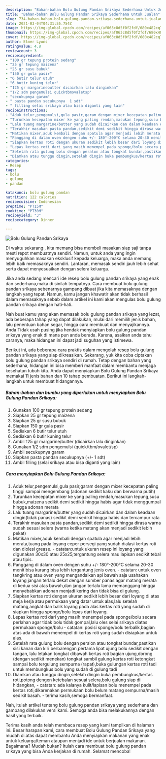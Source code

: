 ```yaml
---
description: "Bahan-bahan Bolu Gulung Pandan Srikaya Sederhana Untuk Jualan"
title: "Bahan-bahan Bolu Gulung Pandan Srikaya Sederhana Untuk Jualan"
slug: 734-bahan-bahan-bolu-gulung-pandan-srikaya-sederhana-untuk-jualan
date: 2021-03-04T04:31:55.754Z
image: https://img-global.cpcdn.com/recipes/af063c8d5f0f2fdf/680x482cq70/bolu-gulung-pandan-srikaya-foto-resep-utama.jpg
thumbnail: https://img-global.cpcdn.com/recipes/af063c8d5f0f2fdf/680x482cq70/bolu-gulung-pandan-srikaya-foto-resep-utama.jpg
cover: https://img-global.cpcdn.com/recipes/af063c8d5f0f2fdf/680x482cq70/bolu-gulung-pandan-srikaya-foto-resep-utama.jpg
author: Elmer Lyons
ratingvalue: 4.8
reviewcount: 3
recipeingredient:
- "100 gr tepung protein sedang"
- "25 gr tepung maizena"
- "25 gr susu bubuk"
- "150 gr gula pasir"
- "6 butir telur utuh"
- "6 butir kuning telur"
- "125 gr margarinebutter dicairkan lalu dinginkan"
- "1/2 sdm pengemulsi quicktbmovaletsp"
- "secukupnya garam"
- " pasta pandan secukupnya  1 sdt"
- " filling selai srikaya atau bisa diganti yang lain"
recipeinstructions:
- "Aduk telur,pengemulsi,gula pasir,garam dengan mixer kecepatan paling tinggi sampai mengembang (adonan sedikit kaku dan berwarna putih)"
- "Turunkan kecepatan mixer ke yang paling rendah,masukan tepung,susu bubuk,maizena sedikit demi sedikit hingga habis agar tidak menggumpal hingga adonan merata"
- "Lalu tuang margarine/butter yang sudah dicairkan dan dalam keadaan dingin(tidak panas) sedikit demi sedikit hingga habis dan tercampur rata"
- "Terakhir masukan pasta pandan,sedikit demi sedikit hingga dirasa warna sudah sesuai selera (warna ketika matang akan menjadi sedikit lebih pekat)"
- "Matikan mixer,aduk kembali dengan spatula agar menjadi lebih merata,tuang pada loyang ceper persegi yang sudah dialasi kertas roti dan diolesi grease. catatan:untuk ukuran resep ini loyang yang digunakan 30x30 atau 25x25,tergantung selera mau lapisan sedikit tebal atau tipis."
- "Panggang di dalam oven dengen suhu +/- 180°-200°C selama 20-30 menit bisa kurang bisa lebih tergantung jenis oven. catatan: untuk oven tangkring atau oven yang mengandalkan api bawah saja usahakan loyang jangan terlalu dekat dengan sumber panas agar matang merata di kedua sisi atas bawah,dan jangan terlalu lama memanggang hingga menyebabkan adonan menjadi kering dan tidak bisa di gulung."
- "Siapkan kertas roti dengan ukuran sedikit lebih besar dari loyang di atas meja kerja atau permukaan yang datar untuk alas,lalu setelah matang,angkat dan balik loyang pada alas kertas roti yang sudah di siapkan hingga sponge/bolu lepas dari loyang."
- "Lepas kertas roti dari yang masih menempel pada sponge/bolu secara perlahan agar tidak bolu tidak gompal,lalu oles selai srikaya diatas permukaan sponge/bolu catatan: posisi sponge/bolu terbalik,bagian atas ada di bawah menempel di kertas roti yang sudah disiapkan untuk alas."
- "Setelah rata gulung bolu dengan peralon atau tongkat bundar,pastikan sisi kanan dan kiri berbarengan,pertama lipat ujung bolu sedikit dengan tangan, lalu letakan tongkat dibawah kertas roti bagian ujung,dorong (dengan sedikit menekan) tongkat sambil gulung kertas roti ketongkat sampai bolu tergulung sempurna (rapat),buka gulungan kertas roti tadi untuk membungkus bolu yang sudah di gulung tadi"
- "Diamkan atau tunggu dingin,setelah dingin buka pembungkus/kertas roti,potong dengen ketebalan sesuai selera,bolu gulung siap di hidangkan, catatan: ada kalanya kulit/lapisan bolu menempel pada kertas roti,dikarenakan permukaan bolu belum matang sempurna/masih sedikit basah. terima kasih,semoga bermanfaat."
categories:
- Resep
tags:
- bolu
- gulung
- pandan

katakunci: bolu gulung pandan 
nutrition: 122 calories
recipecuisine: Indonesian
preptime: "PT15M"
cooktime: "PT30M"
recipeyield: "3"
recipecategory: Dinner

---
```



![Bolu Gulung Pandan Srikaya](https://img-global.cpcdn.com/recipes/af063c8d5f0f2fdf/680x482cq70/bolu-gulung-pandan-srikaya-foto-resep-utama.jpg)

Di waktu  sekarang , kita memang bisa membeli masakan siap saji tanpa mesti repot membuatnya sendiri. Namun, untuk anda yang ingin menyuguhkan masakan eksklusif kepada keluarga, maka anda memang lebih baik memasaknya sendiri. Lantaran, memasak sendiri jauh lebih sehat serta dapat menyesuaikan dengan selera keluarga.

Jika anda sedang mencari ide resep bolu gulung pandan srikaya yang enak dan sederhana,maka di sinilah tempatnya. Cara membuat bolu gulung pandan srikaya  sebenarnya gampang dibuat jika kita memasaknya dengan langkah yang tepat. Namun, kamu jangan khawatir akan tidak berhasil dalam memasaknya 
sebab dalam artikel ini kami akan mengulas bolu gulung pandan srikaya dengan hati-hati.  



Nah buat kamu yang akan memasak bolu gulung pandan srikaya yang lezat, ada beberapa tahap yang dapat dilakukan, mulai dari memilih jenis bahan, lalu penentuan bahan segar, hingga cara membuat dan menyajikannya. Anda Tidak usah pusing jika hendak menyiapkan bolu gulung pandan srikaya yang enak di mana pun anda berada. Karena, asalkan anda  tahu caranya, maka hidangan ini dapat jadi suguhan yang istimewa.

Berikut ini, ada beberapa cara praktis  dalam mengolah resep bolu gulung pandan srikaya yang siap dikreasikan. Sekarang, yuk kita coba ciptakan bolu gulung pandan srikaya sendiri di rumah. Tetap dengan bahan yang sederhana, hidangan ini bisa memberi manfaat dalam membantu menjaga kesehatan tubuh kita. Anda dapat menyiapkan Bolu Gulung Pandan Srikaya memakai 11 jenis bahan dan 10 tahap pembuatan. Berikut ini langkah-langkah untuk membuat hidangannya.

<!--inarticleads1-->

##### Bahan-bahan dan bumbu yang diperlukan untuk menyiapkan Bolu Gulung Pandan Srikaya:

1. Gunakan 100 gr tepung protein sedang
1. Siapkan 25 gr tepung maizena
1. Siapkan 25 gr susu bubuk
1. Siapkan 150 gr gula pasir
1. Sediakan 6 butir telur utuh
1. Sediakan 6 butir kuning telur
1. Ambil 125 gr margarine/butter (dicairkan lalu dinginkan)
1. Gunakan 1/2 sdm pengemulsi (quick/tbm/ovalet/sp)
1. Ambil secukupnya garam
1. Siapkan  pasta pandan secukupnya (+/- 1 sdt)
1. Ambil  filling (selai srikaya atau bisa diganti yang lain)




<!--inarticleads2-->

##### Cara menyiapkan Bolu Gulung Pandan Srikaya:

1. Aduk telur,pengemulsi,gula pasir,garam dengan mixer kecepatan paling tinggi sampai mengembang (adonan sedikit kaku dan berwarna putih)
1. Turunkan kecepatan mixer ke yang paling rendah,masukan tepung,susu bubuk,maizena sedikit demi sedikit hingga habis agar tidak menggumpal hingga adonan merata
1. Lalu tuang margarine/butter yang sudah dicairkan dan dalam keadaan dingin(tidak panas) sedikit demi sedikit hingga habis dan tercampur rata
1. Terakhir masukan pasta pandan,sedikit demi sedikit hingga dirasa warna sudah sesuai selera (warna ketika matang akan menjadi sedikit lebih pekat)
1. Matikan mixer,aduk kembali dengan spatula agar menjadi lebih merata,tuang pada loyang ceper persegi yang sudah dialasi kertas roti dan diolesi grease. - catatan:untuk ukuran resep ini loyang yang digunakan 30x30 atau 25x25,tergantung selera mau lapisan sedikit tebal atau tipis.
1. Panggang di dalam oven dengen suhu +/- 180°-200°C selama 20-30 menit bisa kurang bisa lebih tergantung jenis oven. - catatan: untuk oven tangkring atau oven yang mengandalkan api bawah saja usahakan loyang jangan terlalu dekat dengan sumber panas agar matang merata di kedua sisi atas bawah,dan jangan terlalu lama memanggang hingga menyebabkan adonan menjadi kering dan tidak bisa di gulung.
1. Siapkan kertas roti dengan ukuran sedikit lebih besar dari loyang di atas meja kerja atau permukaan yang datar untuk alas,lalu setelah matang,angkat dan balik loyang pada alas kertas roti yang sudah di siapkan hingga sponge/bolu lepas dari loyang.
1. Lepas kertas roti dari yang masih menempel pada sponge/bolu secara perlahan agar tidak bolu tidak gompal,lalu oles selai srikaya diatas permukaan sponge/bolu - catatan: posisi sponge/bolu terbalik,bagian atas ada di bawah menempel di kertas roti yang sudah disiapkan untuk alas.
1. Setelah rata gulung bolu dengan peralon atau tongkat bundar,pastikan sisi kanan dan kiri berbarengan,pertama lipat ujung bolu sedikit dengan tangan, lalu letakan tongkat dibawah kertas roti bagian ujung,dorong (dengan sedikit menekan) tongkat sambil gulung kertas roti ketongkat sampai bolu tergulung sempurna (rapat),buka gulungan kertas roti tadi untuk membungkus bolu yang sudah di gulung tadi
1. Diamkan atau tunggu dingin,setelah dingin buka pembungkus/kertas roti,potong dengen ketebalan sesuai selera,bolu gulung siap di hidangkan, - catatan: ada kalanya kulit/lapisan bolu menempel pada kertas roti,dikarenakan permukaan bolu belum matang sempurna/masih sedikit basah. - terima kasih,semoga bermanfaat.




Nah, itulah artikel tentang  bolu gulung pandan srikaya  yang sederhana dan gampang dilakukan versi kami. Semoga anda bisa melakukannya dengan hasil yang terbaik. 

Terima kasih anda telah membaca resep yang kami tampilkan di halaman ini. Besar harapan kami, cara membuat  Bolu Gulung Pandan Srikaya yang mudah di atas dapat membantu Anda menyiapkan makanan yang enak untuk keluarga/teman ataupun menjadi ide untuk berjualan makanan. Bagaimana? Mudah bukan? Itulah cara membuat bolu gulung pandan srikaya yang bisa Anda kerjakan di rumah. Selamat mencoba!

